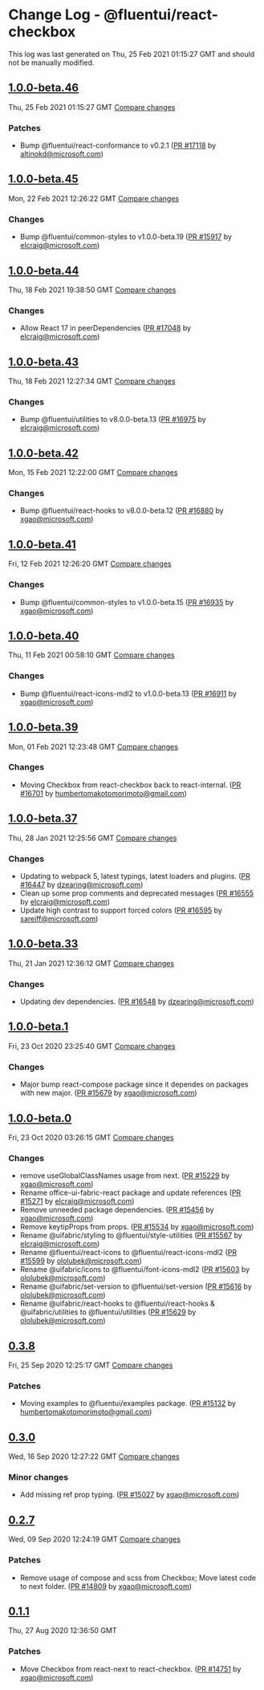 # Change Log - @fluentui/react-checkbox

This log was last generated on Thu, 25 Feb 2021 01:15:27 GMT and should not be manually modified.

<!-- Start content -->

## [1.0.0-beta.46](https://github.com/microsoft/fluentui/tree/@fluentui/react-checkbox_v1.0.0-beta.46)

Thu, 25 Feb 2021 01:15:27 GMT 
[Compare changes](https://github.com/microsoft/fluentui/compare/@fluentui/react-checkbox_v1.0.0-beta.45..@fluentui/react-checkbox_v1.0.0-beta.46)

### Patches

- Bump @fluentui/react-conformance to v0.2.1 ([PR #17118](https://github.com/microsoft/fluentui/pull/17118) by altinokd@microsoft.com)

## [1.0.0-beta.45](https://github.com/microsoft/fluentui/tree/@fluentui/react-checkbox_v1.0.0-beta.45)

Mon, 22 Feb 2021 12:26:22 GMT 
[Compare changes](https://github.com/microsoft/fluentui/compare/@fluentui/react-checkbox_v1.0.0-beta.44..@fluentui/react-checkbox_v1.0.0-beta.45)

### Changes

- Bump @fluentui/common-styles to v1.0.0-beta.19 ([PR #15917](https://github.com/microsoft/fluentui/pull/15917) by elcraig@microsoft.com)

## [1.0.0-beta.44](https://github.com/microsoft/fluentui/tree/@fluentui/react-checkbox_v1.0.0-beta.44)

Thu, 18 Feb 2021 19:38:50 GMT 
[Compare changes](https://github.com/microsoft/fluentui/compare/@fluentui/react-checkbox_v1.0.0-beta.43..@fluentui/react-checkbox_v1.0.0-beta.44)

### Changes

- Allow React 17 in peerDependencies ([PR #17048](https://github.com/microsoft/fluentui/pull/17048) by elcraig@microsoft.com)

## [1.0.0-beta.43](https://github.com/microsoft/fluentui/tree/@fluentui/react-checkbox_v1.0.0-beta.43)

Thu, 18 Feb 2021 12:27:34 GMT 
[Compare changes](https://github.com/microsoft/fluentui/compare/@fluentui/react-checkbox_v1.0.0-beta.42..@fluentui/react-checkbox_v1.0.0-beta.43)

### Changes

- Bump @fluentui/utilities to v8.0.0-beta.13 ([PR #16975](https://github.com/microsoft/fluentui/pull/16975) by elcraig@microsoft.com)

## [1.0.0-beta.42](https://github.com/microsoft/fluentui/tree/@fluentui/react-checkbox_v1.0.0-beta.42)

Mon, 15 Feb 2021 12:22:00 GMT 
[Compare changes](https://github.com/microsoft/fluentui/compare/@fluentui/react-checkbox_v1.0.0-beta.41..@fluentui/react-checkbox_v1.0.0-beta.42)

### Changes

- Bump @fluentui/react-hooks to v8.0.0-beta.12 ([PR #16880](https://github.com/microsoft/fluentui/pull/16880) by xgao@microsoft.com)

## [1.0.0-beta.41](https://github.com/microsoft/fluentui/tree/@fluentui/react-checkbox_v1.0.0-beta.41)

Fri, 12 Feb 2021 12:26:20 GMT 
[Compare changes](https://github.com/microsoft/fluentui/compare/@fluentui/react-checkbox_v1.0.0-beta.40..@fluentui/react-checkbox_v1.0.0-beta.41)

### Changes

- Bump @fluentui/common-styles to v1.0.0-beta.15 ([PR #16935](https://github.com/microsoft/fluentui/pull/16935) by xgao@microsoft.com)

## [1.0.0-beta.40](https://github.com/microsoft/fluentui/tree/@fluentui/react-checkbox_v1.0.0-beta.40)

Thu, 11 Feb 2021 00:58:10 GMT 
[Compare changes](https://github.com/microsoft/fluentui/compare/@fluentui/react-checkbox_v1.0.0-beta.39..@fluentui/react-checkbox_v1.0.0-beta.40)

### Changes

- Bump @fluentui/react-icons-mdl2 to v1.0.0-beta.13 ([PR #16911](https://github.com/microsoft/fluentui/pull/16911) by xgao@microsoft.com)

## [1.0.0-beta.39](https://github.com/microsoft/fluentui/tree/@fluentui/react-checkbox_v1.0.0-beta.39)

Mon, 01 Feb 2021 12:23:48 GMT 
[Compare changes](https://github.com/microsoft/fluentui/compare/@fluentui/react-checkbox_v1.0.0-beta.37..@fluentui/react-checkbox_v1.0.0-beta.39)

### Changes

- Moving Checkbox from react-checkbox back to react-internal. ([PR #16701](https://github.com/microsoft/fluentui/pull/16701) by humbertomakotomorimoto@gmail.com)

## [1.0.0-beta.37](https://github.com/microsoft/fluentui/tree/@fluentui/react-checkbox_v1.0.0-beta.37)

Thu, 28 Jan 2021 12:25:56 GMT 
[Compare changes](https://github.com/microsoft/fluentui/compare/@fluentui/react-checkbox_v1.0.0-beta.33..@fluentui/react-checkbox_v1.0.0-beta.37)

### Changes

- Updating to webpack 5, latest typings, latest loaders and plugins. ([PR #16447](https://github.com/microsoft/fluentui/pull/16447) by dzearing@microsoft.com)
- Clean up some prop comments and deprecated messages ([PR #16555](https://github.com/microsoft/fluentui/pull/16555) by elcraig@microsoft.com)
- Update high contrast to support forced colors ([PR #16595](https://github.com/microsoft/fluentui/pull/16595) by sareiff@microsoft.com)

## [1.0.0-beta.33](https://github.com/microsoft/fluentui/tree/@fluentui/react-checkbox_v1.0.0-beta.33)

Thu, 21 Jan 2021 12:36:12 GMT 
[Compare changes](https://github.com/microsoft/fluentui/compare/@fluentui/react-checkbox_v1.0.0-beta.1..@fluentui/react-checkbox_v1.0.0-beta.33)

### Changes

-  Updating dev dependencies. ([PR #16548](https://github.com/microsoft/fluentui/pull/16548) by dzearing@microsoft.com)

## [1.0.0-beta.1](https://github.com/microsoft/fluentui/tree/@fluentui/react-checkbox_v1.0.0-beta.1)

Fri, 23 Oct 2020 23:25:40 GMT 
[Compare changes](https://github.com/microsoft/fluentui/compare/@fluentui/react-checkbox_v1.0.0-beta.0..@fluentui/react-checkbox_v1.0.0-beta.1)

### Changes

- Major bump react-compose package since it dependes on packages with new major. ([PR #15679](https://github.com/microsoft/fluentui/pull/15679) by xgao@microsoft.com)

## [1.0.0-beta.0](https://github.com/microsoft/fluentui/tree/@fluentui/react-checkbox_v1.0.0-beta.0)

Fri, 23 Oct 2020 03:26:15 GMT 
[Compare changes](https://github.com/microsoft/fluentui/compare/@fluentui/react-checkbox_v0.3.8..@fluentui/react-checkbox_v1.0.0-beta.0)

### Changes

- remove useGlobalClassNames usage from next. ([PR #15229](https://github.com/microsoft/fluentui/pull/15229) by xgao@microsoft.com)
- Rename office-ui-fabric-react package and update references ([PR #15271](https://github.com/microsoft/fluentui/pull/15271) by elcraig@microsoft.com)
- Remove unneeded package dependencies. ([PR #15456](https://github.com/microsoft/fluentui/pull/15456) by xgao@microsoft.com)
- Remove keytipProps from props. ([PR #15534](https://github.com/microsoft/fluentui/pull/15534) by xgao@microsoft.com)
- Rename @uifabric/styling to @fluentui/style-utilities ([PR #15567](https://github.com/microsoft/fluentui/pull/15567) by elcraig@microsoft.com)
- Rename @fluentui/react-icons to @fluentui/react-icons-mdl2 ([PR #15599](https://github.com/microsoft/fluentui/pull/15599) by ololubek@microsoft.com)
- Rename @uifabric/icons to @fluentui/font-icons-mdl2 ([PR #15603](https://github.com/microsoft/fluentui/pull/15603) by ololubek@microsoft.com)
- Rename @uifabric/set-version to @fluentui/set-version ([PR #15616](https://github.com/microsoft/fluentui/pull/15616) by ololubek@microsoft.com)
- Rename @uifabric/react-hooks to @fluentui/react-hooks & @uifabric/utilities to @fluentui/utilities ([PR #15629](https://github.com/microsoft/fluentui/pull/15629) by ololubek@microsoft.com)

## [0.3.8](https://github.com/microsoft/fluentui/tree/@fluentui/react-checkbox_v0.3.8)

Fri, 25 Sep 2020 12:25:17 GMT 
[Compare changes](https://github.com/microsoft/fluentui/compare/@fluentui/react-checkbox_v0.3.6..@fluentui/react-checkbox_v0.3.8)

### Patches

- Moving examples to @fluentui/examples package. ([PR #15132](https://github.com/microsoft/fluentui/pull/15132) by humbertomakotomorimoto@gmail.com)

## [0.3.0](https://github.com/microsoft/fluentui/tree/@fluentui/react-checkbox_v0.3.0)

Wed, 16 Sep 2020 12:27:22 GMT 
[Compare changes](https://github.com/microsoft/fluentui/compare/@fluentui/react-checkbox_v0.2.7..@fluentui/react-checkbox_v0.3.0)

### Minor changes

- Add missing ref prop typing. ([PR #15027](https://github.com/microsoft/fluentui/pull/15027) by xgao@microsoft.com)

## [0.2.7](https://github.com/microsoft/fluentui/tree/@fluentui/react-checkbox_v0.2.7)

Wed, 09 Sep 2020 12:24:19 GMT 
[Compare changes](https://github.com/microsoft/fluentui/compare/@fluentui/react-checkbox_v0.1.1..@fluentui/react-checkbox_v0.2.7)

### Patches

- Remove usage of compose and scss from Checkbox; Move latest code to next folder. ([PR #14809](https://github.com/microsoft/fluentui/pull/14809) by xgao@microsoft.com)

## [0.1.1](https://github.com/microsoft/fluentui/tree/@fluentui/react-checkbox_v0.1.1)

Thu, 27 Aug 2020 12:36:50 GMT

### Patches

- Move Checkbox from react-next to react-checkbox. ([PR #14751](https://github.com/microsoft/fluentui/pull/14751) by xgao@microsoft.com)
